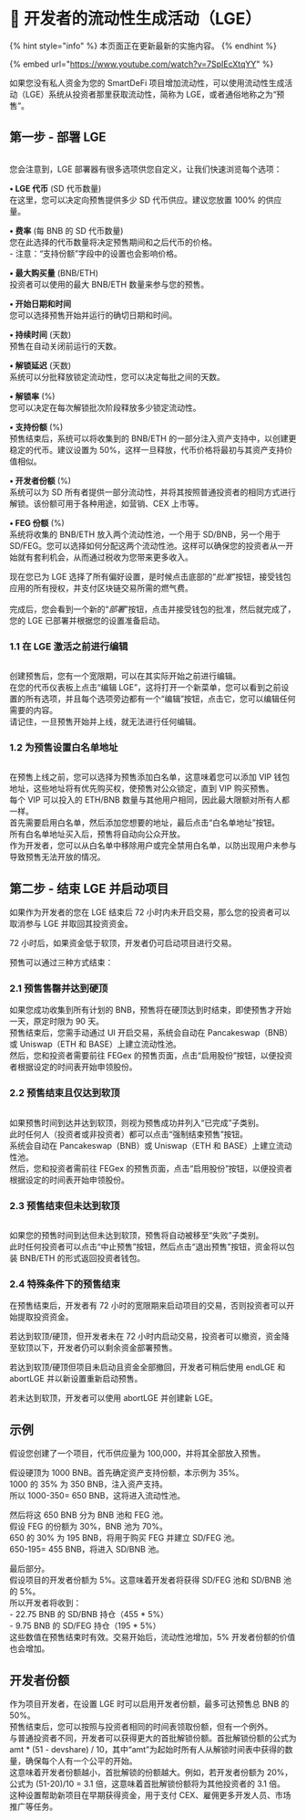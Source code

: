 # 👤 开发者的流动性生成活动（LGE）

{% hint style="info" %}
本页面正在更新最新的实施内容。
{% endhint %}

{% embed url="https://www.youtube.com/watch?v=7SpIEcXtqYY" %}

如果您没有私人资金为您的 SmartDeFi 项目增加流动性，可以使用流动性生成活动（LGE）系统从投资者那里获取流动性，简称为 LGE，或者通俗地称之为“预售”。

## 第一步 - 部署 LGE

<figure><img src="../../../.gitbook/assets/deploy LGE jan.jpg" alt=""><figcaption></figcaption></figure>

您会注意到，LGE 部署器有很多选项供您自定义，让我们快速浏览每个选项：

**• LGE 代币**  (SD 代币数量)\
在这里，您可以决定向预售提供多少 SD 代币供应。建议您放置 100% 的供应量。

**• 费率**  (每 BNB 的 SD 代币数量)\
您在此选择的代币数量将决定预售期间和之后代币的价格。\
\- 注意：“支持份额”字段中的设置也会影响价格。

**• 最大购买量**  (BNB/ETH)\
投资者可以使用的最大 BNB/ETH 数量来参与您的预售。

**• 开始日期和时间** \
您可以选择预售开始并运行的确切日期和时间。

**• 持续时间** (天数)\
预售在自动关闭前运行的天数。

**• 解锁延迟**  (天数)\
系统可以分批释放锁定流动性，您可以决定每批之间的天数。

**• 解锁率**  (%)\
您可以决定在每次解锁批次阶段释放多少锁定流动性。

**• 支持份额** (%)\
预售结束后，系统可以将收集到的 BNB/ETH 的一部分注入资产支持中，以创建更稳定的代币。建议设置为 50%，这样一旦释放，代币价格将最初与其资产支持价值相似。

**• 开发者份额** (%)\
系统可以为 SD 所有者提供一部分流动性，并将其按照普通投资者的相同方式进行解锁。该份额可用于各种用途，如营销、CEX 上市等。

**• FEG 份额** (%)\
系统将收集的 BNB/ETH 放入两个流动性池，一个用于 SD/BNB，另一个用于 SD/FEG。您可以选择如何分配这两个流动性池。这样可以确保您的投资者从一开始就有套利机会，从而通过税收为您带来更多收入。

现在您已为 LGE 选择了所有偏好设置，是时候点击底部的“_批准_”按钮，接受钱包应用的所有授权，并支付区块链交易所需的燃气费。\
\
完成后，您会看到一个新的“_部署_”按钮，点击并接受钱包的批准，然后就完成了，您的 LGE 已部署并根据您的设置准备启动。

### 1.1 在 LGE 激活之前进行编辑

<figure><img src="../../../.gitbook/assets/edit presale after.jpg" alt=""><figcaption></figcaption></figure>

创建预售后，您有一个宽限期，可以在其实际开始之前进行编辑。\
在您的代币仪表板上点击“编辑 LGE”，这将打开一个新菜单，您可以看到之前设置的所有选项，并且每个选项旁边都有一个“编辑”按钮，点击它，您可以编辑任何需要的内容。\
请记住，一旦预售开始并上线，就无法进行任何编辑。

### 1.2 为预售设置白名单地址

<figure><img src="../../../.gitbook/assets/whitelist address.jpg" alt=""><figcaption></figcaption></figure>

在预售上线之前，您可以选择为预售添加白名单，这意味着您可以添加 VIP 钱包地址，这些地址将有优先购买权，使预售对公众锁定，直到 VIP 购买预售。\
每个 VIP 可以投入的 ETH/BNB 数量与其他用户相同，因此最大限额对所有人都一样。\
首先需要启用白名单，然后添加您想要的地址，最后点击“白名单地址”按钮。\
所有白名单地址买入后，预售将自动向公众开放。\
作为开发者，您可以从白名单中移除用户或完全禁用白名单，以防出现用户未参与导致预售无法开放的情况。

## 第二步 - 结束 LGE 并启动项目

如果作为开发者的您在 LGE 结束后 72 小时内未开启交易，那么您的投资者可以取消参与 LGE 并取回其投资资金。

72 小时后，如果资金低于软顶，开发者仍可启动项目进行交易。

预售可以通过三种方式结束：

### 2.1 预售售罄并达到硬顶

如果您成功收集到所有计划的 BNB，预售将在硬顶达到时结束，即使预售才开始一天，原定时限为 90 天。\
预售结束后，您需手动通过 UI 开启交易，系统会自动在 Pancakeswap（BNB）或 Uniswap（ETH 和 BASE）上建立流动性池。\
然后，您和投资者需要前往 FEGex 的预售页面，点击“启用股份”按钮，以便投资者根据设定的时间表开始申领股份。

### 2.2 预售结束且仅达到软顶

<figure><img src="../../../.gitbook/assets/closed with softcap (1).jpg" alt=""><figcaption></figcaption></figure>

如果预售时间到达并达到软顶，则视为预售成功并列入“已完成”子类别。\
此时任何人（投资者或非投资者）都可以点击“强制结束预售”按钮。\
系统会自动在 Pancakeswap（BNB）或 Uniswap（ETH 和 BASE）上建立流动性池。\
然后，您和投资者需前往 FEGex 的预售页面，点击“启用股份”按钮，以便投资者根据设定的时间表开始申领股份。

### 2.3 预售结束但未达到软顶

<figure><img src="../../../.gitbook/assets/presale failed (1).jpg" alt=""><figcaption></figcaption></figure>

如果您的预售时间到达但未达到软顶，预售将自动被移至“失败”子类别。\
此时任何投资者可以点击“中止预售”按钮，然后点击“退出预售”按钮，资金将以包装 BNB/ETH 的形式返回投资者钱包。

### 2.4 特殊条件下的预售结束

在预售结束后，开发者有 72 小时的宽限期来启动项目的交易，否则投资者可以开始提取投资资金。

若达到软顶/硬顶，但开发者未在 72 小时内启动交易，投资者可以撤资，资金降至软顶以下，开发者仍可以剩余资金部署预售。

若达到软顶/硬顶但项目未启动且资金全部撤回，开发者可稍后使用 endLGE 和 abortLGE 并以新设置重新启动预售。

若未达到软顶，开发者可以使用 abortLGE 并创建新 LGE。

## 示例

假设您创建了一个项目，代币供应量为 100,000，并将其全部放入预售。

假设硬顶为 1000 BNB。首先确定资产支持份额，本示例为 35%。\
1000 的 35% 为 350 BNB，注入资产支持。\
所以 1000-350= 650 BNB，这将进入流动性池。

然后将这 650 BNB 分为 BNB 池和 FEG 池。\
假设 FEG 的份额为 30%，BNB 池为 70%。\
650 的 30% 为 195 BNB，将用于购买 FEG 并建立 SD/FEG 池。\
650-195= 455 BNB，将进入 SD/BNB 池。

最后部分。\
假设项目的开发者份额为 5%。这意味着开发者将获得 SD/FEG 池和 SD/BNB 池的 5%。\
所以开发者将收到：\
\- 22.75 BNB 的 SD/BNB 持仓（455 \* 5%）\
\- 9.75 BNB 的 SD/FEG 持仓（195 \* 5%）\
这些数值在预售结束时有效。交易开始后，流动性池增加，5% 开发者份额的价值也会增加。

## 开发者份额

作为项目开发者，在设置 LGE 时可以启用开发者份额，最多可达预售总 BNB 的 50%。\
预售结束后，您可以按照与投资者相同的时间表领取份额，但有一个例外。\
与普通投资者不同，开发者可以获得更大的首批解锁份额。首批解锁份额的公式为 amt \* (51 - devshare) / 10，其中“amt”为起始时所有人从解锁时间表中获得的数量，确保每个人有一个公平的开始。\
这意味着开发者份额越小，首批解锁的份额越大。例如，若开发者份额为 20%，公式为 (51-20)/10 = 3.1 倍，这意味着首批解锁份额将为其他投资者的 3.1 倍。\
这种设置帮助新项目在早期获得资金，用于支付 CEX、雇佣更多开发人员、市场推广等任务。
